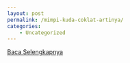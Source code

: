 ```yaml
---
layout: post
permalink: /mimpi-kuda-coklat-artinya/
categories:
    - Uncategorized
---
```


[Baca Selengkapnya](/10)